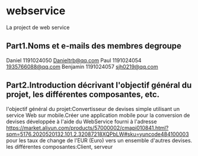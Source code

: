 # webservice
La project de web service

## Part1.Noms et e-mails des membres degroupe 
Daniel 1191024050 Danieltrb@qq.com
Paul 1191024054 1935766088@qq.com
Benjamin 1191024057 sjh0219@qq.com

## Part2.Introduction décrivant l'objectif général du projet, les différentes composantes, etc. 
l'objectif général du projet:Convertisseur de devises simple utilisant un service Web sur mobile.Créer une application mobile pour la conversion de devises développée à l'aide du WebService fourni à l'adresse https://market.aliyun.com/products/57000002/cmapi010841.html?spm=5176.2020520132.101.2.32087218XQPbLW#sku=yuncode484100003 pour les taux de change de l'EUR (Euro) vers un ensemble d'autres devises.
les différentes composantes:Client, serveur
